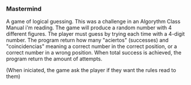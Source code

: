### Mastermind

A game of logical guessing. This was a challenge in an Algorythm Class Manual i'm reading.
The game will produce a random number with 4 different figures. The player must guess by trying
each time with a 4-digit number. The program return how many "aciertos" (successes) and "coincidencias"
meaning a correct number in the correct position, or a correct number in a wrong position.
When total success is achieved, the program return the amount of attempts.

(When iniciated, the game ask the player if they want the rules read to them)
